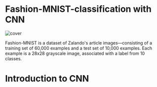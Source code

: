# Fashion-MNIST-classification with CNN

![cover](https://github.com/Tony980624/Fashion-MNIST-classification/blob/main/file01/dataset-cover.png)

Fashion-MNIST is a dataset of Zalando's article images—consisting of a training set of 60,000 examples and a test set of 10,000 examples. Each example is a 28x28 grayscale image, associated with a label from 10 classes.

# Introduction to CNN

